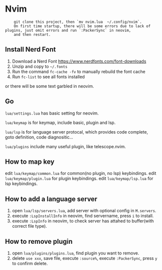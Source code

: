 # Nvim
        git clone this project, then `mv nvim.lua  ~/.config/nvim`.
        On first time startup, there will be some errors due to lack of plugins, just omit errors and run `:PackerSync` in neovim,
        and then restart.

## Install Nerd Font
1. Download a Nerd Font https://www.nerdfonts.com/font-downloads
2. Unzip and copy to `~/.fonts`
3. Run the command `fc-cache -fv` to manually rebuild the font cache
4. Run `fc-list` to see all fonts installed

or there will be some text garbled in neovim.

## Go

`lua/settings.lua` has basic setting for neovim.

`lua/keymap` is for keymap, include basic, plugin and lsp.

`lua/lsp` is for language server protocal, which provides code complete, goto definition, code diagnositic...

`lua/plugins` include many useful plugin, like telescope.nvim.

## How to map key

edit `lua/keymap/common.lua` for common(no plugin, no lsp) keybindings.
edit `lua/keymap/plugin.lua` for plugin keybindings.
edit `lua/keymap/lsp.lua` for lsp keybindings.

## How to add a language server

1. open `lua/lsp/servers.lua`, add server with optional config in `M.servers`.
2. execute `:LspInstallInfo` in neovim, find servername, press `i` to install.
3. execute `:LspInfo` in neovim, to check server has attahed to buffer(with correct file type).

## How to remove plugin
1. open `lua/plugins/plugins.lua`, find plugin you want to remove.
2. delete `use xxx`, save file, execute `:source%`, execute `:PackerSync`, press `y` to confirm delete.
